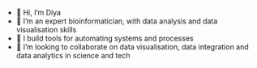 - 👋 Hi, I’m Diya
- 👀 I’m an expert bioinformatician, with data analysis and data visualisation skills
- 🌱 I build tools for automating systems and processes 
- 💞️ I’m looking to collaborate on data visualisation, data integration and data analytics in science and tech
  

<!---
diyasen2021/diyasen2021 is a ✨ special ✨ repository because its `README.md` (this file) appears on your GitHub profile.
You can click the Preview link to take a look at your changes.
--->
